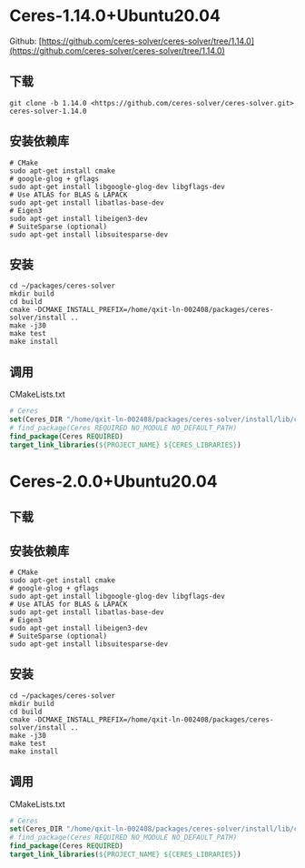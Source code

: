 
# Ceres-1.14.0+Ubuntu20.04

Github: [https://github.com/ceres-solver/ceres-solver/tree/1.14.0](https://github.com/ceres-solver/ceres-solver/tree/1.14.0)

## 下载

```shell
git clone -b 1.14.0 <https://github.com/ceres-solver/ceres-solver.git> ceres-solver-1.14.0
```

## 安装依赖库

```shell
# CMake
sudo apt-get install cmake
# google-glog + gflags
sudo apt-get install libgoogle-glog-dev libgflags-dev
# Use ATLAS for BLAS & LAPACK
sudo apt-get install libatlas-base-dev
# Eigen3
sudo apt-get install libeigen3-dev
# SuiteSparse (optional)
sudo apt-get install libsuitesparse-dev
```

## 安装

```shell
cd ~/packages/ceres-solver
mkdir build
cd build
cmake -DCMAKE_INSTALL_PREFIX=/home/qxit-ln-002408/packages/ceres-solver/install ..
make -j30
make test
make install
```

## 调用

CMakeLists.txt

```cmake
# Ceres
set(Ceres_DIR "/home/qxit-ln-002408/packages/ceres-solver/install/lib/cmake/Ceres")
# find_package(Ceres REQUIRED NO_MODULE NO_DEFAULT_PATH)
find_package(Ceres REQUIRED)
target_link_libraries(${PROJECT_NAME} ${CERES_LIBRARIES})
```

# Ceres-2.0.0+Ubuntu20.04

## 下载


## 安装依赖库

```shell
# CMake
sudo apt-get install cmake
# google-glog + gflags
sudo apt-get install libgoogle-glog-dev libgflags-dev
# Use ATLAS for BLAS & LAPACK
sudo apt-get install libatlas-base-dev
# Eigen3
sudo apt-get install libeigen3-dev
# SuiteSparse (optional)
sudo apt-get install libsuitesparse-dev
```

## 安装

```shell
cd ~/packages/ceres-solver
mkdir build
cd build
cmake -DCMAKE_INSTALL_PREFIX=/home/qxit-ln-002408/packages/ceres-solver/install ..
make -j30
make test
make install
```

## 调用

CMakeLists.txt

```cmake
# Ceres
set(Ceres_DIR "/home/qxit-ln-002408/packages/ceres-solver/install/lib/cmake/Ceres")
# find_package(Ceres REQUIRED NO_MODULE NO_DEFAULT_PATH)
find_package(Ceres REQUIRED)
target_link_libraries(${PROJECT_NAME} ${CERES_LIBRARIES})
```